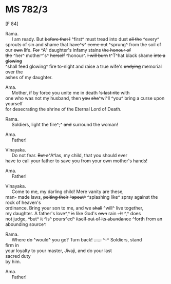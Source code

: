 # MS 782/3

[F 84]

Rama. \
&nbsp;&nbsp;&nbsp;&nbsp;&nbsp;I am ready. But ~~before that I~~ ^first^ must tread into dust ~~all the~~ ^every^ \
sprout~~s~~ of sin and shame that ha~~ve~~^s^ ~~come out~~ ^sprung^ from the soil of \
our ~~own~~ life. ~~For~~ ^A^ daughter's infamy stains ~~the honour of~~ \
~~the~~ ^her^ mother^'s^ ~~herself~~ ^honour^. ~~I will burn~~ ~~t~~^T^hat black shame ~~into a glowing~~ \
^shall feed glowing^ fire to-night and raise a true wife's ~~undying~~ memorial over the \
ashes of my daughter. 

Ama. \
&nbsp;&nbsp;&nbsp;&nbsp;&nbsp;Mother, if by force you unite me in death ~~'s last rite~~ with \
one who was not my husband, then ~~you~~ ~~sha~~^wi^ll ^you^ bring a curse upon \
yourself \
for desecrating the shrine of the Eternal Lord of Death.

Rama. \
&nbsp;&nbsp;&nbsp;&nbsp;&nbsp;Soldiers, light the fire^;^ ~~and~~ surround the woman! 

Ama. \
&nbsp;&nbsp;&nbsp;&nbsp;&nbsp;Father! 

Vinayaka. \
&nbsp;&nbsp;&nbsp;&nbsp;&nbsp;Do not fear. ~~But a~~^A^las, my child, that you should ever \
have to call your father to save you from your ~~own~~ mother's hands! 

Ama. \
&nbsp;&nbsp;&nbsp;&nbsp;&nbsp;Father! 

Vinayaka. \
&nbsp;&nbsp;&nbsp;&nbsp;&nbsp;Come to me, my darling child! Mere vanity are these, \
man- made laws, ~~pelting their~~ ~~^spout^~~  ^splashing like^ spray against the rock of heaven's \
ordinance. Bring your son to me, and we ~~shall~~ ^will^ live together, \
my daughter. A father's love^,^ ~~is~~ like God's ~~own~~ rain ~~. It~~ ^,^ does \
not judge, ^but^ ~~it~~ ^is^ pour~~s~~^ed^ ~~itself out of its abundance~~ ^forth from an abounding source^. 

Rama. \
&nbsp;&nbsp;&nbsp;&nbsp;&nbsp;Where ~~do~~ ^would^ you go? Turn back! ~~......~~ ^-^ Soldiers, stand \
firm in \
your loyalty to your master, Jivaji, ~~and~~ do your last \
sacred duty \
by him. 

Ama. \
&nbsp;&nbsp;&nbsp;&nbsp;&nbsp;Father!
